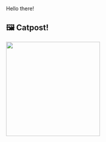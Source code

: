 Hello there!



## 🖼️ Catpost!

<sub>
    <img src="https://cdn2.thecatapi.com/images/aph.jpg" height="256">
</sub>


